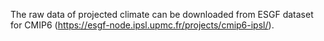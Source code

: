 The raw data of projected climate can be downloaded from ESGF dataset for CMIP6 (https://esgf-node.ipsl.upmc.fr/projects/cmip6-ipsl/).
